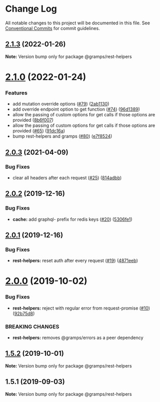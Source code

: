 # Change Log

All notable changes to this project will be documented in this file.
See [Conventional Commits](https://conventionalcommits.org) for commit guidelines.

## [2.1.3](https://github.com/gramps-graphql/rest-helpers/compare/@gramps/rest-helpers@2.1.0...@gramps/rest-helpers@2.1.3) (2022-01-26)

**Note:** Version bump only for package @gramps/rest-helpers





# [2.1.0](https://github.com/gramps-graphql/rest-helpers/compare/@gramps/rest-helpers@2.0.3...@gramps/rest-helpers@2.1.0) (2022-01-24)


### Features

* add mutation override options ([#79](https://github.com/gramps-graphql/rest-helpers/issues/79)) ([2ab1130](https://github.com/gramps-graphql/rest-helpers/commit/2ab1130))
* add override endpoint option to get function ([#74](https://github.com/gramps-graphql/rest-helpers/issues/74)) ([96d1389](https://github.com/gramps-graphql/rest-helpers/commit/96d1389))
* allow the passing of custom options for get calls if those options are provided ([8b6f007](https://github.com/gramps-graphql/rest-helpers/commit/8b6f007))
* allow the passing of custom options for get calls if those options are provided ([#65](https://github.com/gramps-graphql/rest-helpers/issues/65)) ([91dc16a](https://github.com/gramps-graphql/rest-helpers/commit/91dc16a))
* bump rest-helpers and gramps ([#80](https://github.com/gramps-graphql/rest-helpers/issues/80)) ([e7f8524](https://github.com/gramps-graphql/rest-helpers/commit/e7f8524))






## [2.0.3](https://github.com/gramps-graphql/rest-helpers/compare/@gramps/rest-helpers@2.0.2...@gramps/rest-helpers@2.0.3) (2021-04-09)


### Bug Fixes

* clear all headers after each request ([#25](https://github.com/gramps-graphql/rest-helpers/issues/25)) ([814adbb](https://github.com/gramps-graphql/rest-helpers/commit/814adbb))





## [2.0.2](https://github.com/gramps-graphql/rest-helpers/compare/@gramps/rest-helpers@2.0.1...@gramps/rest-helpers@2.0.2) (2019-12-16)


### Bug Fixes

* **cache:** add graphql- prefix for redis keys ([#20](https://github.com/gramps-graphql/rest-helpers/issues/20)) ([5306fe1](https://github.com/gramps-graphql/rest-helpers/commit/5306fe1))





## [2.0.1](https://github.com/gramps-graphql/rest-helpers/compare/@gramps/rest-helpers@2.0.0...@gramps/rest-helpers@2.0.1) (2019-12-16)


### Bug Fixes

* **rest-helpers:** reset auth after every request ([#19](https://github.com/gramps-graphql/rest-helpers/issues/19)) ([4871eeb](https://github.com/gramps-graphql/rest-helpers/commit/4871eeb))





# [2.0.0](https://github.com/gramps-graphql/rest-helpers/compare/@gramps/rest-helpers@1.5.2...@gramps/rest-helpers@2.0.0) (2019-10-02)


### Bug Fixes

* **rest-helpers:** reject with regular error from request-promise ([#10](https://github.com/gramps-graphql/rest-helpers/issues/10)) ([92b75d8](https://github.com/gramps-graphql/rest-helpers/commit/92b75d8))


### BREAKING CHANGES

* **rest-helpers:** removes @gramps/errors as a peer dependency





## [1.5.2](https://github.com/gramps-graphql/rest-helpers/compare/@gramps/rest-helpers@1.5.1...@gramps/rest-helpers@1.5.2) (2019-10-01)

**Note:** Version bump only for package @gramps/rest-helpers





## 1.5.1 (2019-09-03)

**Note:** Version bump only for package @gramps/rest-helpers
